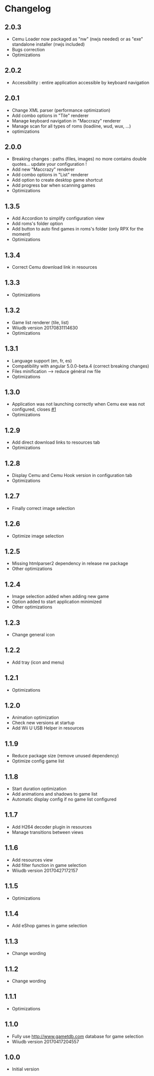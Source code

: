 # Changelog #

## 2.0.3 ##

* Cemu Loader now packaged as "nw" (nwjs needed) or as "exe" standalone installer (nwjs included)
* Bugs correction
* Optimizations

## 2.0.2 ##

* Accessibility : entire application accessible by keyboard navigation

## 2.0.1 ##

* Change XML parser (performance optimization)
* Add combo options in "Tile" renderer
* Manage keyboard navigation in "Maccrazy" renderer
* Manage scan for all types of roms (loadiine, wud, wux, ...)
* optimizations

## 2.0.0 ##

* Breaking changes : paths (files, images) no more contains double quotes... update your configuration !
* Add new "Maccrazy" renderer
* Add combo options in "List" renderer
* Add option to create desktop game shortcut
* Add progress bar when scanning games
* Optimizations

## 1.3.5 ##

* Add Accordion to simplify configuration view
* Add roms's folder option
* Add button to auto find games in roms's folder (only RPX for the moment)
* Optimizations

## 1.3.4 ##

* Correct Cemu download link in resources

## 1.3.3 ##

* Optimizations

## 1.3.2 ##

* Game list renderer (tile, list)
* Wiiudb version 20170831114630
* Optimizations

## 1.3.1 ##

* Language support (en, fr, es)
* Compatibility with angular 5.0.0-beta.4 (correct breaking changes)
* Files minification --> reduce général nw file
* Optimizations

## 1.3.0 ##

* Application was not launching correctly when Cemu exe was not configured, closes [#1](https://github.com/uparlange/cemu-loader/issues/1)
* Optimizations

## 1.2.9 ##

* Add direct download links to resources tab
* Optimizations

## 1.2.8 ##

* Display Cemu and Cemu Hook version in configuration tab
* Optimizations

## 1.2.7 ##

* Finally correct image selection

## 1.2.6 ##

* Optimize image selection

## 1.2.5 ##

* Missing htmlparser2 dependency in release nw package
* Other optimizations

## 1.2.4 ##

* Image selection added when adding new game
* Option added to start application minimized
* Other optimizations

## 1.2.3 ##

* Change general icon

## 1.2.2 ##

* Add tray (icon and menu)

## 1.2.1 ##

* Optimizations

## 1.2.0 ##

* Animation optimization
* Check new versions at startup
* Add Wii U USB Helper in resources

## 1.1.9 ##

* Reduce package size (remove unused dependency)
* Optimize config game list
 
## 1.1.8 ##

* Start duration optimization
* Add animations and shadows to game list
* Automatic display config if no game list configured

## 1.1.7 ##

* Add H264 decoder plugin in resources
* Manage transitions between views

## 1.1.6 ##

* Add resources view
* Add filter function in game selection
* Wiiudb version 20170427172157

## 1.1.5 ##

* Optimizations

## 1.1.4 ##

* Add eShop games in game selection

## 1.1.3 ##

* Change wording

## 1.1.2 ##

* Change wording

## 1.1.1 ##

* Optimizations

## 1.1.0 ##

* Fully use http://www.gametdb.com database for game selection
* Wiiudb version 20170417204557

## 1.0.0 ##

* Initial version